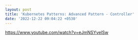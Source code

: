 ```yaml
---
layout: post
title: 'Kubernetes Patterns: Advanced Pattern - Controller'
date: '2022-12-22 09:04:22 +0530'
---
```


https://www.youtube.com/watch?v=eJmNSYvelSw